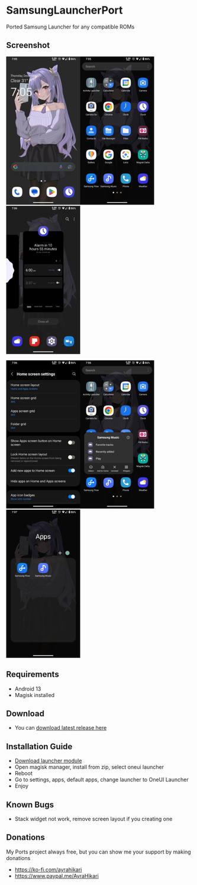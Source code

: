 # SamsungLauncherPort
Ported Samsung Launcher for any compatible ROMs

## Screenshot
<p>
<img src="./screenshot/Screenshot_20221215-190508_One_UI_Home.png" height="400"/><img src="./screenshot/Screenshot_20221215-190511_One_UI_Home.png" height="400"/><img  src="./screenshot/Screenshot_20221215-190604_One_UI_Home.png" height="400"/></p>
<p>
<img src="./screenshot/Screenshot_20221215-190621_One_UI_Home.png" height="400"/><img src="./screenshot/Screenshot_20221215-190637_One_UI_Home.png" height="400"/><img  src="./screenshot/Screenshot_20221215-190732_One_UI_Home.png" height="400"/></p>

## Requirements
- Android 13
- Magisk installed

## Download
- You can [download latest release here](https://www.pling.com/p/1955634)

## Installation Guide
- [Download launcher module](https://github.com/AyraHikari/SamsungLauncherPort/blob/main/update.md)
- Open magisk manager, install from zip, select oneui launcher
- Reboot
- Go to settings, apps, default apps, change launcher to OneUI Launcher
- Enjoy

## Known Bugs
- Stack widget not work, remove screen layout if you creating one

## Donations
My Ports project always free, but you can show me your support by making donations
- https://ko-fi.com/ayrahikari
- https://www.paypal.me/AyraHikari
